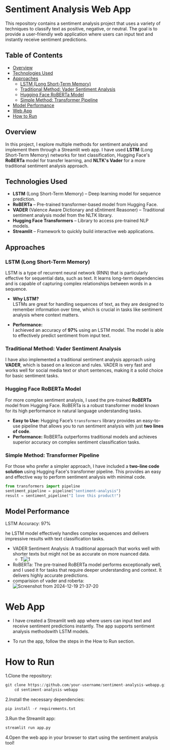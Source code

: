 # Sentiment Analysis Web App

This repository contains a sentiment analysis project that uses a variety of techniques to classify text as positive, negative, or neutral. The goal is to provide a user-friendly web application where users can input text and instantly receive sentiment predictions.

## Table of Contents

- [Overview](#overview)
- [Technologies Used](#technologies-used)
- [Approaches](#approaches)
  - [LSTM (Long Short-Term Memory)](#lstm-long-short-term-memory)
  - [Traditional Method: Vader Sentiment Analysis](#traditional-method-vader-sentiment-analysis)
  - [Hugging Face RoBERTa Model](#hugging-face-roberta-model)
  - [Simple Method: Transformer Pipeline](#simple-method-transformer-pipeline)
- [Model Performance](#model-performance)
- [Web App](#web-app)
- [How to Run](#how-to-run)


## Overview

In this project, I explore multiple methods for sentiment analysis and implement them through a Streamlit web app. I have used **LSTM** (Long Short-Term Memory) networks for text classification, Hugging Face's **RoBERTa** model for transfer learning, and **NLTK's Vader** for a more traditional sentiment analysis approach.

## Technologies Used

- **LSTM** (Long Short-Term Memory) – Deep learning model for sequence prediction.
- **RoBERTa** – Pre-trained transformer-based model from Hugging Face.
- **VADER** (Valence Aware Dictionary and sEntiment Reasoner) – Traditional sentiment analysis model from the NLTK library.
- **Hugging Face Transformers** – Library to access pre-trained NLP models.
- **Streamlit** – Framework to quickly build interactive web applications.


## Approaches

### LSTM (Long Short-Term Memory)

LSTM is a type of recurrent neural network (RNN) that is particularly effective for sequential data, such as text. It learns long-term dependencies and is capable of capturing complex relationships between words in a sequence.

- **Why LSTM?**  
  LSTMs are great for handling sequences of text, as they are designed to remember information over time, which is crucial in tasks like sentiment analysis where context matters.
  
- **Performance:**  
  I achieved an accuracy of **97%** using an LSTM model. The model is able to effectively predict sentiment from input text.

### Traditional Method: Vader Sentiment Analysis

I have also implemented a traditional sentiment analysis approach using **VADER**, which is based on a lexicon and rules. VADER is very fast and works well for social media text or short sentences, making it a solid choice for basic sentiment tasks.

### Hugging Face RoBERTa Model

For more complex sentiment analysis, I used the pre-trained **RoBERTa** model from Hugging Face. RoBERTa is a robust transformer model known for its high performance in natural language understanding tasks.

- **Easy to Use:** Hugging Face’s `transformers` library provides an easy-to-use pipeline that allows you to run sentiment analysis with just **two lines of code**.
- **Performance:** RoBERTa outperforms traditional models and achieves superior accuracy on complex sentiment classification tasks.

### Simple Method: Transformer Pipeline

For those who prefer a simpler approach, I have included a **two-line code solution** using Hugging Face's transformer pipeline. This provides an easy and effective way to perform sentiment analysis with minimal code.

```python
from transformers import pipeline
sentiment_pipeline = pipeline("sentiment-analysis")
result = sentiment_pipeline("I love this product!")
```
## Model Performance

LSTM Accuracy: 97%

he LSTM model effectively handles complex sequences and delivers impressive results with text classification tasks.
- VADER Sentiment Analysis: A traditional approach that works well with shorter texts but might not be as accurate on more nuanced data.
  - T![1](https://github.com/user-attachments/assets/a24831e7-87a9-4d29-85cb-cd6d8988634f)
- RoBERTa: The pre-trained RoBERTa model performs exceptionally well, and I used it for tasks that require deeper understanding and context. It delivers highly accurate predictions.
- comparision of vader and roberta:
![Screenshot from 2024-12-19 21-37-20](https://github.com/user-attachments/assets/f44444ea-e017-46ef-b4b6-822037d12775)

# Web App

- I have created a Streamlit web app where users can input text and receive sentiment predictions instantly. The app supports  sentiment analysis methodswith LSTM models.

- To run the app, follow the steps in the How to Run section.

# How to Run

1.Clone the repository:

```python
git clone https://github.com/your-username/sentiment-analysis-webapp.git
    cd sentiment-analysis-webapp
```

2.Install the necessary dependencies:
```python
pip install -r requirements.txt
```
3.Run the Streamlit app:

```python
streamlit run app.py
```
4.Open the web app in your browser to start using the sentiment analysis tool!

